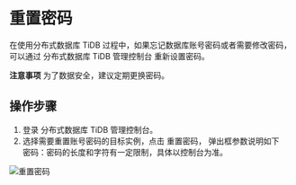 # 重置密码

在使用分布式数据库 TiDB 过程中，如果忘记数据库账号密码或者需要修改密码，可以通过 分布式数据库 TiDB 管理控制台 重新设置密码。

**注意事项**
为了数据安全，建议定期更换密码。

## 操作步骤

1. 登录 分布式数据库 TiDB 管理控制台。 
2. 选择需要重置账号密码的目标实例，点击 重置密码， 弹出框参数说明如下  
   密码：密码的长度和字符有一定限制，具体以控制台为准。 

![重置密码](../../../../../image/TiDB/Reset-Passwd-1.png)

